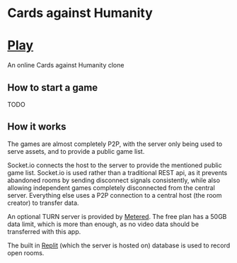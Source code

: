 # Cards against Humanity

# [Play](https://cah.rowaniscool.cf)

An online Cards against Humanity clone

## How to start a game
TODO

## How it works
The games are almost completely P2P, with the server only being used to serve assets, and to provide a public game list.

Socket.io connects the host to the server to provide the mentioned public game list. Socket.io is used rather than a traditional REST api, as it prevents abandoned rooms by sending disconnect signals consistently, while also allowing independent games completely disconnected from the central server. Everything else uses a P2P connection to a central host (the room creator) to transfer data.

An optional TURN server is provided by [Metered](https://www.metered.ca/). The free plan has a 50GB data limit, which is more than enough, as no video data should be transferred with this app.

The built in [Replit](https://replit.com) (which the server is hosted on) database is used to record open rooms.